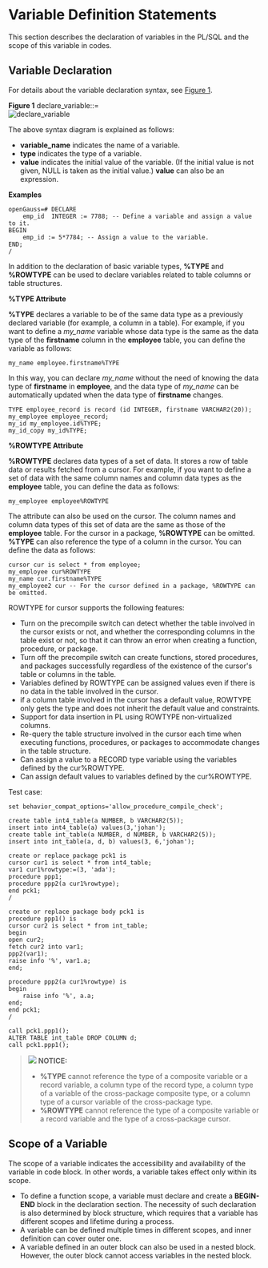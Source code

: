 # Variable Definition Statements<a name="EN-US_TOPIC_0289900208"></a>

This section describes the declaration of variables in the PL/SQL and the scope of this variable in codes.

## Variable Declaration<a name="en-us_topic_0283136825_en-us_topic_0237122221_en-us_topic_0059777427_scd87586ffb304dfca616ff3dff504b81"></a>

For details about the variable declaration syntax, see  [Figure 1](#en-us_topic_0283136825_en-us_topic_0237122221_en-us_topic_0059777427_f6cc941e0c136457aade3860fc682cbbc).

**Figure  1**  declare\_variable::=<a name="en-us_topic_0283136825_en-us_topic_0237122221_en-us_topic_0059777427_f6cc941e0c136457aade3860fc682cbbc"></a>  
![](figures/declare_variable.png "declare_variable")

The above syntax diagram is explained as follows:

-   **variable\_name**  indicates the name of a variable.
-   **type**  indicates the type of a variable.
-   **value**  indicates the initial value of the variable. \(If the initial value is not given, NULL is taken as the initial value.\)  **value**  can also be an expression.

**Examples**

```
openGauss=# DECLARE
    emp_id  INTEGER := 7788; -- Define a variable and assign a value to it.
BEGIN
    emp_id := 5*7784; -- Assign a value to the variable.
END;
/
```

In addition to the declaration of basic variable types,  **%TYPE**  and  **%ROWTYPE**  can be used to declare variables related to table columns or table structures.

**%TYPE Attribute**

**%TYPE**  declares a variable to be of the same data type as a previously declared variable \(for example, a column in a table\). For example, if you want to define a  _my\_name_  variable whose data type is the same as the data type of the  **firstname**  column in the  **employee**  table, you can define the variable as follows:

```
my_name employee.firstname%TYPE
```

In this way, you can declare  _my\_name_  without the need of knowing the data type of  **firstname**  in  **employee**, and the data type of  _my\_name_  can be automatically updated when the data type of  **firstname**  changes.

```
TYPE employee_record is record (id INTEGER, firstname VARCHAR2(20));
my_employee employee_record;
my_id my_employee.id%TYPE;
my_id_copy my_id%TYPE;
```

**%ROWTYPE Attribute**

**%ROWTYPE**  declares data types of a set of data. It stores a row of table data or results fetched from a cursor. For example, if you want to define a set of data with the same column names and column data types as the  **employee**  table, you can define the data as follows:

```
my_employee employee%ROWTYPE
```

The attribute can also be used on the cursor. The column names and column data types of this set of data are the same as those of the  **employee**  table. For the cursor in a package,  **%ROWTYPE**  can be omitted. **%TYPE**  can also reference the type of a column in the cursor. You can define the data as follows:

```
cursor cur is select * from employee;
my_employee cur%ROWTYPE
my_name cur.firstname%TYPE
my_employee2 cur -- For the cursor defined in a package, %ROWTYPE can be omitted.
```

ROWTYPE for cursor supports the following features:
-   Turn on the precompile switch can detect whether the table involved in the cursor exists or not, and whether the corresponding columns in the table exist or not, so that it can throw an error when creating a function, procedure, or package.
-   Turn off the precompile switch can create functions, stored procedures, and packages successfully regardless of the existence of the cursor's table or columns in the table.
-   Variables defined by ROWTYPE can be assigned values even if there is no data in the table involved in the cursor.
-   if a column table involved in the cursor has a default value, ROWTYPE only gets the type and does not inherit the default value and constraints.
-   Support for data insertion in PL using ROWTYPE non-virtualized columns.
-   Re-query the table structure involved in the cursor each time when executing functions, procedures, or packages to accommodate changes in the table structure.
-   Can assign a value to a RECORD type variable using the variables defined by the cur%ROWTYPE.
-   Can assign default values to variables defined by the cur%ROWTYPE.

Test case:
```
set behavior_compat_options='allow_procedure_compile_check';

create table int4_table(a NUMBER, b VARCHAR2(5));
insert into int4_table(a) values(3,'johan');
create table int_table(a NUMBER, d NUMBER, b VARCHAR2(5));
insert into int_table(a, d, b) values(3, 6,'johan');

create or replace package pck1 is
cursor cur1 is select * from int4_table;
var1 cur1%rowtype:=(3, 'ada');
procedure ppp1;
procedure ppp2(a cur1%rowtype);
end pck1;
/

create or replace package body pck1 is
procedure ppp1() is
cursor cur2 is select * from int_table;
begin
open cur2;
fetch cur2 into var1;
ppp2(var1);
raise info '%', var1.a;
end;

procedure ppp2(a cur1%rowtype) is
begin
    raise info '%', a.a;
end;
end pck1;
/

call pck1.ppp1();
ALTER TABLE int_table DROP COLUMN d;
call pck1.ppp1();
```

>![](public_sys-resources/icon-notice.gif) **NOTICE:** 
>-   **%TYPE**  cannot reference the type of a composite variable or a record variable, a column type of the record type, a column type of a variable of the cross-package composite type, or a column type of a cursor variable of the cross-package type.
>-   **%ROWTYPE**  cannot reference the type of a composite variable or a record variable and the type of a cross-package cursor.

## Scope of a Variable<a name="en-us_topic_0283136825_en-us_topic_0237122221_en-us_topic_0059777427_s22f3ff2c9c4344a99fd2a028a86620bf"></a>

The scope of a variable indicates the accessibility and availability of the variable in code block. In other words, a variable takes effect only within its scope.

-   To define a function scope, a variable must declare and create a  **BEGIN-END**  block in the declaration section. The necessity of such declaration is also determined by block structure, which requires that a variable has different scopes and lifetime during a process.
-   A variable can be defined multiple times in different scopes, and inner definition can cover outer one.
-   A variable defined in an outer block can also be used in a nested block. However, the outer block cannot access variables in the nested block.

